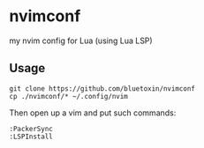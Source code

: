 # nvimconf
my nvim config for Lua (using Lua LSP)

## Usage

```
git clone https://github.com/bluetoxin/nvimconf
cp ./nvimconf/* ~/.config/nvim
```

Then open up a vim and put such commands:

```
:PackerSync
:LSPInstall
```


